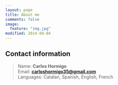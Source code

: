 ```yaml
---
layout: page
title: About me
comments: false
image: 
  feature: "img.jpg"
modified: 2014-04-04
---
```


<h2>Contact information</h2>

> Name: <b>Carlos Hormigo</b><br>
> Email: <b>carloshormigo35@gmail.com</b><br>
> Languages: Catalan, Spanish, English, French<br>
